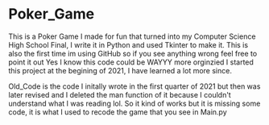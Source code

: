 # Poker_Game
 This is a Poker Game I made for fun that turned into my Computer Science High School Final, I write it in Python and used Tkinter to make it. 
 This is also the first time im using GitHub so if you see anything wrong feel free to point it out
 Yes I know this code could be WAYYY more orginzied I started this project at the begining of 2021, I have learned a lot more since.

 Old_Code is the code I initally wrote in the first quarter of 2021 but then was later revised and I deleted the man function of it because I couldn't understand what I was reading lol. So it kind of works but it is missing some code, it is what I used to recode the game that you see in Main.py